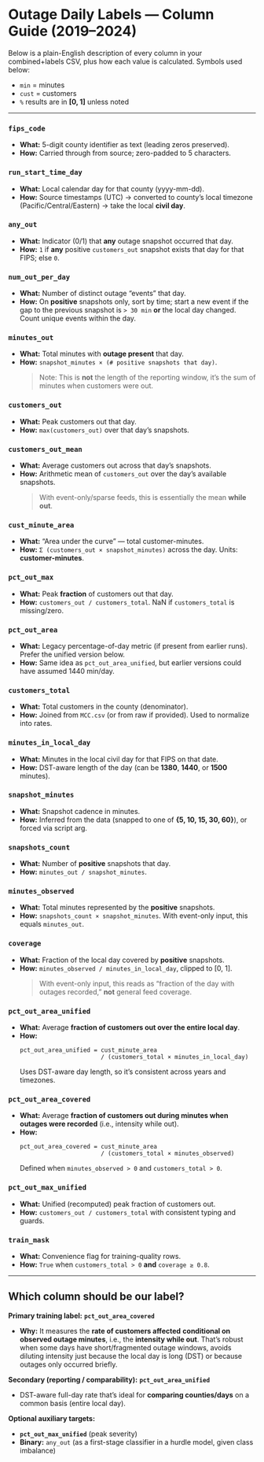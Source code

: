 # Outage Daily Labels — Column Guide (2019–2024)

Below is a plain-English description of every column in your combined+labels CSV, plus how each value is calculated. Symbols used below:
- `min` = minutes  
- `cust` = customers  
- `%` results are in **[0, 1]** unless noted

---

### `fips_code`
- **What:** 5-digit county identifier as text (leading zeros preserved).
- **How:** Carried through from source; zero-padded to 5 characters.

### `run_start_time_day`
- **What:** Local calendar day for that county (yyyy-mm-dd).
- **How:** Source timestamps (UTC) → converted to county’s local timezone (Pacific/Central/Eastern) → take the local **civil day**.

### `any_out`
- **What:** Indicator (0/1) that **any** outage snapshot occurred that day.
- **How:** `1` if **any** positive `customers_out` snapshot exists that day for that FIPS; else `0`.

### `num_out_per_day`
- **What:** Number of distinct outage “events” that day.
- **How:** On **positive** snapshots only, sort by time; start a new event if the gap to the previous snapshot is `> 30 min` **or** the local day changed. Count unique events within the day.

### `minutes_out`
- **What:** Total minutes with **outage present** that day.
- **How:** `snapshot_minutes × (# positive snapshots that day)`.
  > Note: This is **not** the length of the reporting window, it’s the sum of minutes when customers were out.

### `customers_out`
- **What:** Peak customers out that day.
- **How:** `max(customers_out)` over that day’s snapshots.

### `customers_out_mean`
- **What:** Average customers out across that day’s snapshots.
- **How:** Arithmetic mean of `customers_out` over the day’s available snapshots.  
  > With event-only/sparse feeds, this is essentially the mean **while out**.

### `cust_minute_area`
- **What:** “Area under the curve” — total customer-minutes.
- **How:** `Σ (customers_out × snapshot_minutes)` across the day. Units: **customer-minutes**.

### `pct_out_max`
- **What:** Peak **fraction** of customers out that day.
- **How:** `customers_out / customers_total`. NaN if `customers_total` is missing/zero.

### `pct_out_area`
- **What:** Legacy percentage-of-day metric (if present from earlier runs). Prefer the unified version below.
- **How:** Same idea as `pct_out_area_unified`, but earlier versions could have assumed 1440 min/day.

### `customers_total`
- **What:** Total customers in the county (denominator).
- **How:** Joined from `MCC.csv` (or from raw if provided). Used to normalize into rates.

### `minutes_in_local_day`
- **What:** Minutes in the local civil day for that FIPS on that date.
- **How:** DST-aware length of the day (can be **1380**, **1440**, or **1500** minutes).

### `snapshot_minutes`
- **What:** Snapshot cadence in minutes.
- **How:** Inferred from the data (snapped to one of **{5, 10, 15, 30, 60}**), or forced via script arg.

### `snapshots_count`
- **What:** Number of **positive** snapshots that day.
- **How:** `minutes_out / snapshot_minutes`.

### `minutes_observed`
- **What:** Total minutes represented by the **positive** snapshots.
- **How:** `snapshots_count × snapshot_minutes`. With event-only input, this equals `minutes_out`.

### `coverage`
- **What:** Fraction of the local day covered by **positive** snapshots.
- **How:** `minutes_observed / minutes_in_local_day`, clipped to [0, 1].  
  > With event-only input, this reads as “fraction of the day with outages recorded,” **not** general feed coverage.

### `pct_out_area_unified`  
- **What:** Average **fraction of customers out over the entire local day**.
- **How:**
  ```text
  pct_out_area_unified = cust_minute_area
                         / (customers_total × minutes_in_local_day)
  ```
  Uses DST-aware day length, so it’s consistent across years and timezones.

### `pct_out_area_covered`  
- **What:** Average **fraction of customers out during minutes when outages were recorded** (i.e., intensity while out).
- **How:**
  ```text
  pct_out_area_covered = cust_minute_area
                         / (customers_total × minutes_observed)
  ```
  Defined when `minutes_observed > 0` and `customers_total > 0`.

### `pct_out_max_unified`
- **What:** Unified (recomputed) peak fraction of customers out.
- **How:** `customers_out / customers_total` with consistent typing and guards.

### `train_mask`
- **What:** Convenience flag for training-quality rows.
- **How:** `True` when `customers_total > 0` **and** `coverage ≥ 0.8`.  


---

## Which column should be our label?

**Primary training label:** **`pct_out_area_covered`**   
- **Why:** It measures the **rate of customers affected** **conditional on observed outage minutes**, i.e., the **intensity while out**. That’s robust when some days have short/fragmented outage windows, avoids diluting intensity just because the local day is long (DST) or because outages only occurred briefly.

**Secondary (reporting / comparability):** **`pct_out_area_unified`**  
- DST-aware full-day rate that’s ideal for **comparing counties/days** on a common basis (entire local day).

**Optional auxiliary targets:**  
- **`pct_out_max_unified`** (peak severity)  
- **Binary:** `any_out` (as a first-stage classifier in a hurdle model, given class imbalance)
